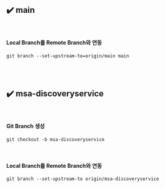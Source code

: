 ## ✔️ main

<br/>

#### Local Branch를 Remote Branch와 연동

```git
git branch --set-upstream-to=origin/main main
```


<br/>
<br/>

## ✔️ msa-discoveryservice

<br/>

#### Git Branch 생성

```git
git checkout -b msa-discoveryservice
```

<br/>


#### Local Branch를 Remote Branch와 연동

```git
git branch --set-upstream-to origin/msa-discoveryservice
```

<br/>
<br/>